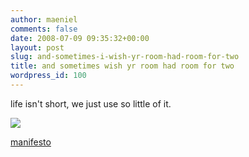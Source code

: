 ```yaml
---
author: maeniel
comments: false
date: 2008-07-09 09:35:32+00:00
layout: post
slug: and-sometimes-i-wish-yr-room-had-room-for-two
title: and sometimes wish yr room had room for two
wordpress_id: 100
---
```


life isn't short, we just use so little of it.

[![](http://maeniel.files.wordpress.com/2008/07/despitecynic.jpg)](http://maeniel.files.wordpress.com/2008/07/despitecynic.jpg)

[manifesto](http://www.chalkboardmanifesto.com/)
